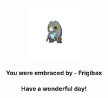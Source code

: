 <p align="center">
    <img src="https://raw.githubusercontent.com/PokeAPI/sprites/master/sprites/pokemon/996.png" width="150" height="150">
</p>
<h3 align="center">You were embraced by - <b>Frigibax</b></h3>
<h3 align="center">Have a wonderful day!</h3>

